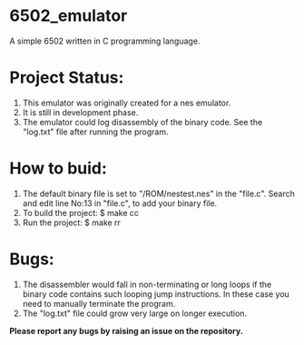 # 6502_emulator
A simple 6502 written in C programming language.

# Project Status:
1. This emulator was originally created for a nes emulator.
2. It is still in development phase.
3. The emulator could log disassembly of the binary code.
See the "log.txt" file after running the program.

# How to buid:
1. The default binary file is set to "/ROM/nestest.nes" in the "file.c".
Search and edit line No:13 in "file.c", to add your binary file.
2. To build the project:
$ make cc
3. Run the project:
$ make rr

# Bugs:
1. The disassembler would fall in non-terminating or long loops if the binary code contains such looping jump instructions.
In these case you need to manually terminate the program.
2. The "log.txt" file could grow very large on longer execution.

**Please report any bugs by raising an issue on the repository.**

